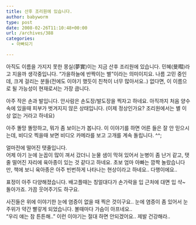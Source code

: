 ```yaml
---
title: 산후 조리원에 있습니다.
author: babyworm
type: post
date: 2008-02-26T11:10:48+00:00
url: /archives/388
categories:
  - 아빠되기

---
```

아직도 이름을 가지지 못한 몽실(夢實)이는 지금 산후 조리원에 있습니다. 민혜(旻暳)라고 지을까 생각중입니다. &#8220;가을하늘에 반짝이는 별&#8221;이라는 의미이지요. 나름 고민 중인데, 크게 걸리는 분들(전에도 이야기 했듯이 친척이 너무 많아서요..) 없다면, 이 이름으로 될 가능성이 현재로서는 가장 큽니다.

아주 작은 손과 발입니다. 안사람은 손도장/발도장을 찍자고 하네요. 아직까지 처음 양수속에 있을때 피부가 벗겨지지 않은 상태입니다. (이제 정상인가요? 조리원에서는 별 이상 없는 거라고 하네요)

아주 똘망 똘망하고, 뭐가 좀 보이는가 봅니다. 이 이야기를 하면 어른 들은 잘 안 믿으시는데, 비디오 찍을때 보면 비디오 카메라를 보고 고개를 계속 돌립니다. ^^;

얼마전에 떨어진 탯줄입니다.  
어제 아기 눈에 눈꼽이 많이 껴서 갔더니 눈물 샘이 막혀 있어서 눈병이 좀 난거 같고, 탯줄 떨어진 자리에 육아종이 있는 것 같다고 하네요. 초보 엄마 아빠는 깜짝 놀랐습니다만, 책에 보니 육아종은 아주 빈번하게 나타나는 현상이라고 하네요.. 다행이에요..

표정이 아주 다양해졌습니다. 배고플때는 칭얼대다가 손가락을 입 근처에 대면 입 샥~ 돌아가죠. 가끔 웃어주기도 하구요.

사진들은 위에 이야기한 눈에 염증이 없을 때 찍은 것이구요.. 눈에 염증이 좀 있어서 눈 주위가 약간 빨갛게 되었습니다. 볼때마다 가슴이 아프네요..  
&#8220;우리 얘는 참 튼튼해..&#8221; 이런 이야기는 절대 하면 안되겠어요.. 제발 건강해라..

&nbsp;